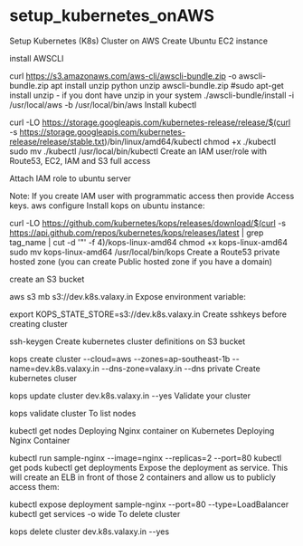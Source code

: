 # setup_kubernetes_onAWS

Setup Kubernetes (K8s) Cluster on AWS
Create Ubuntu EC2 instance

install AWSCLI

 curl https://s3.amazonaws.com/aws-cli/awscli-bundle.zip -o awscli-bundle.zip
 apt install unzip python
 unzip awscli-bundle.zip
 #sudo apt-get install unzip - if you dont have unzip in your system
 ./awscli-bundle/install -i /usr/local/aws -b /usr/local/bin/aws
Install kubectl

curl -LO https://storage.googleapis.com/kubernetes-release/release/$(curl -s https://storage.googleapis.com/kubernetes-release/release/stable.txt)/bin/linux/amd64/kubectl
 chmod +x ./kubectl
 sudo mv ./kubectl /usr/local/bin/kubectl
Create an IAM user/role with Route53, EC2, IAM and S3 full access

Attach IAM role to ubuntu server

Note: If you create IAM user with programmatic access then provide Access keys.
  aws configure
Install kops on ubuntu instance:

 curl -LO https://github.com/kubernetes/kops/releases/download/$(curl -s https://api.github.com/repos/kubernetes/kops/releases/latest | grep tag_name | cut -d '"' -f 4)/kops-linux-amd64
 chmod +x kops-linux-amd64
 sudo mv kops-linux-amd64 /usr/local/bin/kops
Create a Route53 private hosted zone (you can create Public hosted zone if you have a domain)

create an S3 bucket

 aws s3 mb s3://dev.k8s.valaxy.in
Expose environment variable:

 export KOPS_STATE_STORE=s3://dev.k8s.valaxy.in
Create sshkeys before creating cluster

 ssh-keygen
Create kubernetes cluster definitions on S3 bucket

 kops create cluster --cloud=aws --zones=ap-southeast-1b --name=dev.k8s.valaxy.in --dns-zone=valaxy.in --dns private
Create kubernetes cluser

  kops update cluster dev.k8s.valaxy.in --yes
Validate your cluster

 kops validate cluster
To list nodes

  kubectl get nodes 
Deploying Nginx container on Kubernetes
Deploying Nginx Container

  kubectl run sample-nginx --image=nginx --replicas=2 --port=80
  kubectl get pods
  kubectl get deployments
Expose the deployment as service. This will create an ELB in front of those 2 containers and allow us to publicly access them:

 kubectl expose deployment sample-nginx --port=80 --type=LoadBalancer
 kubectl get services -o wide
To delete cluster

 kops delete cluster dev.k8s.valaxy.in --yes

